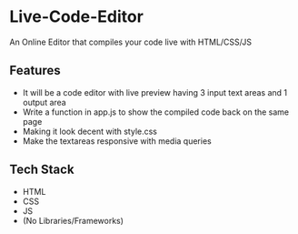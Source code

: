 # Live-Code-Editor
  
An Online Editor that compiles your code live with HTML/CSS/JS

## Features

- It will be a code editor with live preview having 3 input text areas and 1 output area
- Write a function in app.js to show the compiled code back on the same page
- Making it look decent with style.css
- Make the textareas responsive with media queries

## Tech Stack

- HTML
- CSS
- JS 
- (No Libraries/Frameworks)

